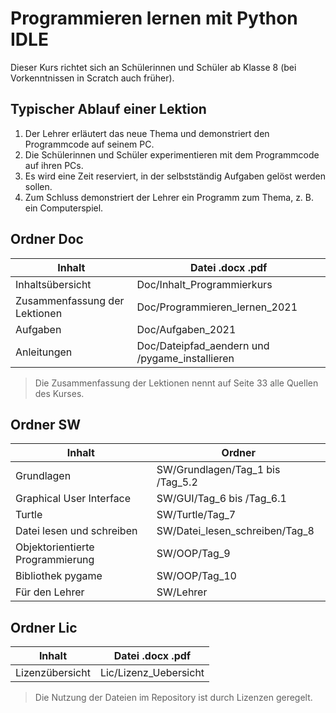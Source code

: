 # Programmieren lernen mit Python IDLE

Dieser Kurs richtet sich an Schülerinnen und Schüler ab Klasse 8 (bei Vorkenntnissen in Scratch auch früher). 

## Typischer Ablauf einer Lektion
1. Der Lehrer erläutert das neue Thema und demonstriert den Programmcode auf seinem PC. 
2. Die Schülerinnen und Schüler experimentieren mit dem Programmcode auf ihren PCs. 
3. Es wird eine Zeit reserviert, in der selbstständig Aufgaben gelöst werden sollen.  
4. Zum Schluss demonstriert der Lehrer ein Programm zum Thema, z. B. ein Computerspiel. 

## Ordner Doc

| Inhalt                        | Datei .docx .pdf                               |
| ----------------------------- | ---------------------------------------------- |
| Inhaltsübersicht 	            | Doc/Inhalt_Programmierkurs                     |
| Zusammenfassung der Lektionen | Doc/Programmieren_lernen_2021                  |
| Aufgaben			            | Doc/Aufgaben_2021                              |
| Anleitungen                   | Doc/Dateipfad_aendern und /pygame_installieren |

> Die Zusammenfassung der Lektionen nennt auf Seite 33 alle Quellen des Kurses.

## Ordner SW

| Inhalt                           | Ordner                           |
| -------------------------------- | -------------------------------- |
| Grundlagen                       | SW/Grundlagen/Tag_1 bis /Tag_5.2 |
| Graphical User Interface         | SW/GUI/Tag_6 bis /Tag_6.1        |
| Turtle                           | SW/Turtle/Tag_7                  |
| Datei lesen und schreiben        | SW/Datei_lesen_schreiben/Tag_8   |
| Objektorientierte Programmierung | SW/OOP/Tag_9                     |
| Bibliothek pygame                | SW/OOP/Tag_10                    | 
| Für den Lehrer                   | SW/Lehrer                        |

## Ordner Lic

| Inhalt          | Datei .docx .pdf      |
| --------------- | --------------------- |
| Lizenzübersicht |	Lic/Lizenz_Uebersicht |

> Die Nutzung der Dateien im Repository ist durch Lizenzen geregelt. 

